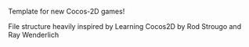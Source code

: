 Template for new Cocos-2D games!

File structure heavily inspired by Learning Cocos2D by Rod Strougo and Ray Wenderlich
